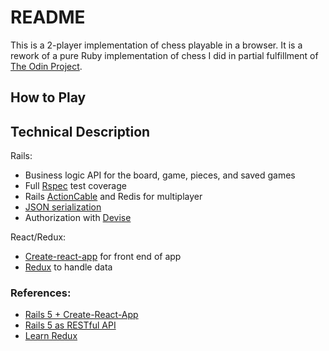 # README

This is a 2-player implementation of chess playable in a browser. It is a rework of a pure Ruby implementation of chess I did in partial fulfillment of [The Odin Project](https://www.theodinproject.com/courses/ruby-programming/lessons/ruby-final-project). 


## How to Play

## Technical Description

Rails: 
- Business logic API for the board, game, pieces, and saved games
- Full [Rspec](http://rspec.info/) test coverage 
- Rails [ActionCable](http://edgeguides.rubyonrails.org/action_cable_overview.html) and Redis for multiplayer
- [JSON serialization](https://www.sitepoint.com/active-model-serializers-rails-and-json-oh-my/)
- Authorization with [Devise](https://github.com/plataformatec/devise)

React/Redux: 
- [Create-react-app](https://github.com/facebookincubator/create-react-app) for front end of app
- [Redux](http://redux.js.org/) to handle data

### References:
- [Rails 5 + Create-React-App](https://medium.com/superhighfives/a-top-shelf-web-stack-rails-5-api-activeadmin-create-react-app-de5481b7ec0b)
- [Rails 5 as RESTful API](https://scotch.io/tutorials/build-a-restful-json-api-with-rails-5-part-one)
- [Learn Redux](https://egghead.io/courses/getting-started-with-redux)
